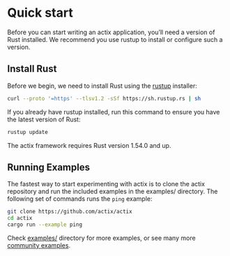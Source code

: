 # Quick start

Before you can start writing an actix application, you’ll need a version of Rust installed.
We recommend you use rustup to install or configure such a version.

## Install Rust

Before we begin, we need to install Rust using the [rustup](https://rustup.rs/) installer:

```bash
curl --proto '=https' --tlsv1.2 -sSf https://sh.rustup.rs | sh
```

If you already have rustup installed, run this command to ensure you have the latest version of Rust:

```bash
rustup update
```

The actix framework requires Rust version 1.54.0 and up.

## Running Examples

The fastest way to start experimenting with actix is to clone the actix repository
and run the included examples in the examples/ directory. The following set of
commands runs the `ping` example:

```bash
git clone https://github.com/actix/actix
cd actix
cargo run --example ping
```

Check [examples/](https://github.com/actix/actix/tree/HEAD/actix/examples) directory for more examples, or see many more [community examples](https://github.com/actix/examples).
